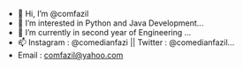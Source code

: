 - 👋 Hi, I’m @comfazil
- 👀 I’m interested in Python and Java Development...
- 🌱 I’m currently in second year of Engineering ...
- 📫 Instagram : @comedianfazi || Twitter : @comedianfazil...
- Email : comfazil@yahoo.com

<!---
comfazil/comfazil is a ✨ special ✨ repository because its `README.md` (this file) appears on your GitHub profile.
You can click the Preview link to take a look at your changes.
--->
